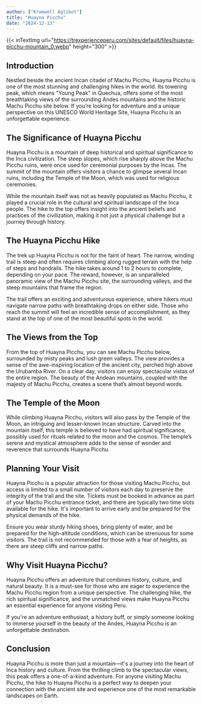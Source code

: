 ```yaml
---
author: ["Kromwell Aglibot"]
title: "Huayna Picchu"
date: "2024-12-13"
---
```

{{< inTextImg url="https://trexperienceperu.com/sites/default/files/huayna-picchu-mountain_0.webp" height="300"  >}}


## Introduction
Nestled beside the ancient Incan citadel of Machu Picchu, Huayna Picchu is one of the most stunning and challenging hikes in the world. Its towering peak, which means "Young Peak" in Quechua, offers some of the most breathtaking views of the surrounding Andes mountains and the historic Machu Picchu site below. If you’re looking for adventure and a unique perspective on this UNESCO World Heritage Site, Huayna Picchu is an unforgettable experience.

## The Significance of Huayna Picchu
Huayna Picchu is a mountain of deep historical and spiritual significance to the Inca civilization. The steep slopes, which rise sharply above the Machu Picchu ruins, were once used for ceremonial purposes by the Incas. The summit of the mountain offers visitors a chance to glimpse several Incan ruins, including the Temple of the Moon, which was used for religious ceremonies.

While the mountain itself was not as heavily populated as Machu Picchu, it played a crucial role in the cultural and spiritual landscape of the Inca people. The hike to the top offers insight into the ancient beliefs and practices of the civilization, making it not just a physical challenge but a journey through history.

## The Huayna Picchu Hike
The trek up Huayna Picchu is not for the faint of heart. The narrow, winding trail is steep and often requires climbing along rugged terrain with the help of steps and handrails. The hike takes around 1 to 2 hours to complete, depending on your pace. The reward, however, is an unparalleled panoramic view of the Machu Picchu site, the surrounding valleys, and the steep mountains that frame the region.

The trail offers an exciting and adventurous experience, where hikers must navigate narrow paths with breathtaking drops on either side. Those who reach the summit will feel an incredible sense of accomplishment, as they stand at the top of one of the most beautiful spots in the world.

## The Views from the Top
From the top of Huayna Picchu, you can see Machu Picchu below, surrounded by misty peaks and lush green valleys. The view provides a sense of the awe-inspiring location of the ancient city, perched high above the Urubamba River. On a clear day, visitors can enjoy spectacular vistas of the entire region. The beauty of the Andean mountains, coupled with the majesty of Machu Picchu, creates a scene that’s almost beyond words.

## The Temple of the Moon
While climbing Huayna Picchu, visitors will also pass by the Temple of the Moon, an intriguing and lesser-known Incan structure. Carved into the mountain itself, this temple is believed to have had spiritual significance, possibly used for rituals related to the moon and the cosmos. The temple’s serene and mystical atmosphere adds to the sense of wonder and reverence that surrounds Huayna Picchu.

## Planning Your Visit
Huayna Picchu is a popular attraction for those visiting Machu Picchu, but access is limited to a small number of visitors each day to preserve the integrity of the trail and the site. Tickets must be booked in advance as part of your Machu Picchu entrance ticket, and there are typically two time slots available for the hike. It's important to arrive early and be prepared for the physical demands of the hike.

Ensure you wear sturdy hiking shoes, bring plenty of water, and be prepared for the high-altitude conditions, which can be strenuous for some visitors. The trail is not recommended for those with a fear of heights, as there are steep cliffs and narrow paths.

## Why Visit Huayna Picchu?
Huayna Picchu offers an adventure that combines history, culture, and natural beauty. It is a must-see for those who are eager to experience the Machu Picchu region from a unique perspective. The challenging hike, the rich spiritual significance, and the unmatched views make Huayna Picchu an essential experience for anyone visiting Peru.

If you're an adventure enthusiast, a history buff, or simply someone looking to immerse yourself in the beauty of the Andes, Huayna Picchu is an unforgettable destination.

##  Conclusion
Huayna Picchu is more than just a mountain—it's a journey into the heart of Inca history and culture. From the thrilling climb to the spectacular views, this peak offers a one-of-a-kind adventure. For anyone visiting Machu Picchu, the hike to Huayna Picchu is a perfect way to deepen your connection with the ancient site and experience one of the most remarkable landscapes on Earth.

